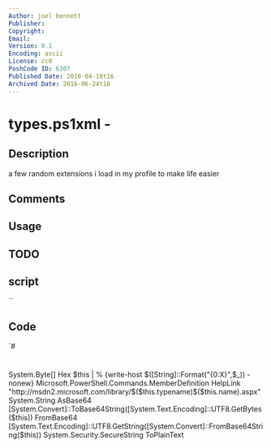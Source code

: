 ```yaml
---
Author: joel bennett
Publisher: 
Copyright: 
Email: 
Version: 0.1
Encoding: ascii
License: cc0
PoshCode ID: 6307
Published Date: 2016-04-18t16
Archived Date: 2016-06-24t18
---
```


# types.ps1xml - 

## Description

a few random extensions i load in my profile to make life easier

## Comments



## Usage



## TODO



## script

``

## Code

`#
 #
 <Types>
     <Type>
         <Name>System.Byte[]</Name>
         <Members>
             <ScriptProperty>
                 <Name>Hex</Name>
                 <GetScriptBlock>
                     $this | % {write-host $([String]::Format("{0:X}",$_)) -nonew}
                 </GetScriptBlock>
             </ScriptProperty>
         </Members>
     </Type>
     <Type>
         <Name>Microsoft.PowerShell.Commands.MemberDefinition</Name>
         <Members>
             <ScriptProperty>
                 <Name>HelpLink</Name>
                 <GetScriptBlock>"http://msdn2.microsoft.com/library/$($this.typename)$($this.name).aspx"</GetScriptBlock>
             </ScriptProperty>
         </Members>
    </Type>
    <Type>
     <Name>System.String</Name>
     <Members>
       <ScriptProperty>
         <Name>AsBase64</Name>
         <GetScriptBlock>
           [System.Convert]::ToBase64String([System.Text.Encoding]::UTF8.GetBytes($this))
         </GetScriptBlock>
       </ScriptProperty>
       <ScriptProperty>
         <Name>FromBase64</Name>
         <GetScriptBlock>
           [System.Text.Encoding]::UTF8.GetString([System.Convert]::FromBase64String($this))
         </GetScriptBlock>
       </ScriptProperty>
     </Members>
   </Type>
     <Type>
         <Name>System.Security.SecureString</Name>
         <Members>
             <ScriptMethod>
                 <Name>ToPlainText</Name>
                 <Script>
                     $plaintext = ""
                     try {
                         $BSTR = [System.Runtime.InteropServices.marshal]::SecureStringToBSTR($this);
                         $plaintext = [System.Runtime.InteropServices.marshal]::PtrToStringAuto($BSTR);
                     } finally {
                         if($BSTR -ne [IntPtr]::Zero) {
                             [System.Runtime.InteropServices.Marshal]::ZeroFreeBSTR($BSTR);
                         }
                     }
                     Write-Output $plaintext
                 </Script>
             </ScriptMethod>
         </Members>
     </Type>
 </Types>
 <!-- MIIXxAYJKoZIhvcNAQcCoIIXtTCCF7ECAQExCzAJBgUrDgMCGgUAMGkGCisGAQQB -->
 <!-- gjcCAQSgWzBZMDQGCisGAQQBgjcCAR4wJgIDAQAABBAfzDtgWUsITrck0sYpfvNR -->
 <!-- AgEAAgEAAgEAAgEAAgEAMCEwCQYFKw4DAhoFAAQU6SkOWHH1WfuJdzYEMrPY4INl -->
 <!-- ZC+gghL3MIID7jCCA1egAwIBAgIQfpPr+3zGTlnqS5p31Ab8OzANBgkqhkiG9w0B -->
 <!-- AQUFADCBizELMAkGA1UEBhMCWkExFTATBgNVBAgTDFdlc3Rlcm4gQ2FwZTEUMBIG -->
 <!-- A1UEBxMLRHVyYmFudmlsbGUxDzANBgNVBAoTBlRoYXd0ZTEdMBsGA1UECxMUVGhh -->
 <!-- d3RlIENlcnRpZmljYXRpb24xHzAdBgNVBAMTFlRoYXd0ZSBUaW1lc3RhbXBpbmcg -->
 <!-- Q0EwHhcNMTIxMjIxMDAwMDAwWhcNMjAxMjMwMjM1OTU5WjBeMQswCQYDVQQGEwJV -->
 <!-- UzEdMBsGA1UEChMUU3ltYW50ZWMgQ29ycG9yYXRpb24xMDAuBgNVBAMTJ1N5bWFu -->
 <!-- dGVjIFRpbWUgU3RhbXBpbmcgU2VydmljZXMgQ0EgLSBHMjCCASIwDQYJKoZIhvcN -->
 <!-- AQEBBQADggEPADCCAQoCggEBALGss0lUS5ccEgrYJXmRIlcqb9y4JsRDc2vCvy5Q -->
 <!-- WvsUwnaOQwElQ7Sh4kX06Ld7w3TMIte0lAAC903tv7S3RCRrzV9FO9FEzkMScxeC -->
 <!-- i2m0K8uZHqxyGyZNcR+xMd37UWECU6aq9UksBXhFpS+JzueZ5/6M4lc/PcaS3Er4 -->
 <!-- ezPkeQr78HWIQZz/xQNRmarXbJ+TaYdlKYOFwmAUxMjJOxTawIHwHw103pIiq8r3 -->
 <!-- +3R8J+b3Sht/p8OeLa6K6qbmqicWfWH3mHERvOJQoUvlXfrlDqcsn6plINPYlujI -->
 <!-- fKVOSET/GeJEB5IL12iEgF1qeGRFzWBGflTBE3zFefHJwXECAwEAAaOB+jCB9zAd -->
 <!-- BgNVHQ4EFgQUX5r1blzMzHSa1N197z/b7EyALt0wMgYIKwYBBQUHAQEEJjAkMCIG -->
 <!-- CCsGAQUFBzABhhZodHRwOi8vb2NzcC50aGF3dGUuY29tMBIGA1UdEwEB/wQIMAYB -->
 <!-- Af8CAQAwPwYDVR0fBDgwNjA0oDKgMIYuaHR0cDovL2NybC50aGF3dGUuY29tL1Ro -->
 <!-- YXd0ZVRpbWVzdGFtcGluZ0NBLmNybDATBgNVHSUEDDAKBggrBgEFBQcDCDAOBgNV -->
 <!-- HQ8BAf8EBAMCAQYwKAYDVR0RBCEwH6QdMBsxGTAXBgNVBAMTEFRpbWVTdGFtcC0y -->
 <!-- MDQ4LTEwDQYJKoZIhvcNAQEFBQADgYEAAwmbj3nvf1kwqu9otfrjCR27T4IGXTdf -->
 <!-- plKfFo3qHJIJRG71betYfDDo+WmNI3MLEm9Hqa45EfgqsZuwGsOO61mWAK3ODE2y -->
 <!-- 0DGmCFwqevzieh1XTKhlGOl5QGIllm7HxzdqgyEIjkHq3dlXPx13SYcqFgZepjhq -->
 <!-- IhKjURmDfrYwggSjMIIDi6ADAgECAhAOz/Q4yP6/NW4E2GqYGxpQMA0GCSqGSIb3 -->
 <!-- DQEBBQUAMF4xCzAJBgNVBAYTAlVTMR0wGwYDVQQKExRTeW1hbnRlYyBDb3Jwb3Jh -->
 <!-- dGlvbjEwMC4GA1UEAxMnU3ltYW50ZWMgVGltZSBTdGFtcGluZyBTZXJ2aWNlcyBD -->
 <!-- QSAtIEcyMB4XDTEyMTAxODAwMDAwMFoXDTIwMTIyOTIzNTk1OVowYjELMAkGA1UE -->
 <!-- BhMCVVMxHTAbBgNVBAoTFFN5bWFudGVjIENvcnBvcmF0aW9uMTQwMgYDVQQDEytT -->
 <!-- eW1hbnRlYyBUaW1lIFN0YW1waW5nIFNlcnZpY2VzIFNpZ25lciAtIEc0MIIBIjAN -->
 <!-- BgkqhkiG9w0BAQEFAAOCAQ8AMIIBCgKCAQEAomMLOUS4uyOnREm7Dv+h8GEKU5Ow -->
 <!-- mNutLA9KxW7/hjxTVQ8VzgQ/K/2plpbZvmF5C1vJTIZ25eBDSyKV7sIrQ8Gf2Gi0 -->
 <!-- jkBP7oU4uRHFI/JkWPAVMm9OV6GuiKQC1yoezUvh3WPVF4kyW7BemVqonShQDhfu -->
 <!-- ltthO0VRHc8SVguSR/yrrvZmPUescHLnkudfzRC5xINklBm9JYDh6NIipdC6Anqh -->
 <!-- d5NbZcPuF3S8QYYq3AhMjJKMkS2ed0QfaNaodHfbDlsyi1aLM73ZY8hJnTrFxeoz -->
 <!-- C9Lxoxv0i77Zs1eLO94Ep3oisiSuLsdwxb5OgyYI+wu9qU+ZCOEQKHKqzQIDAQAB -->
 <!-- o4IBVzCCAVMwDAYDVR0TAQH/BAIwADAWBgNVHSUBAf8EDDAKBggrBgEFBQcDCDAO -->
 <!-- BgNVHQ8BAf8EBAMCB4AwcwYIKwYBBQUHAQEEZzBlMCoGCCsGAQUFBzABhh5odHRw -->
 <!-- Oi8vdHMtb2NzcC53cy5zeW1hbnRlYy5jb20wNwYIKwYBBQUHMAKGK2h0dHA6Ly90 -->
 <!-- cy1haWEud3Muc3ltYW50ZWMuY29tL3Rzcy1jYS1nMi5jZXIwPAYDVR0fBDUwMzAx -->
 <!-- oC+gLYYraHR0cDovL3RzLWNybC53cy5zeW1hbnRlYy5jb20vdHNzLWNhLWcyLmNy -->
 <!-- bDAoBgNVHREEITAfpB0wGzEZMBcGA1UEAxMQVGltZVN0YW1wLTIwNDgtMjAdBgNV -->
 <!-- HQ4EFgQURsZpow5KFB7VTNpSYxc/Xja8DeYwHwYDVR0jBBgwFoAUX5r1blzMzHSa -->
 <!-- 1N197z/b7EyALt0wDQYJKoZIhvcNAQEFBQADggEBAHg7tJEqAEzwj2IwN3ijhCcH -->
 <!-- bxiy3iXcoNSUA6qGTiWfmkADHN3O43nLIWgG2rYytG2/9CwmYzPkSWRtDebDZw73 -->
 <!-- BaQ1bHyJFsbpst+y6d0gxnEPzZV03LZc3r03H0N45ni1zSgEIKOq8UvEiCmRDoDR -->
 <!-- EfzdXHZuT14ORUZBbg2w6jiasTraCXEQ/Bx5tIB7rGn0/Zy2DBYr8X9bCT2bW+IW -->
 <!-- yhOBbQAuOA2oKY8s4bL0WqkBrxWcLC9JG9siu8P+eJRRw4axgohd8D20UaF5Mysu -->
 <!-- e7ncIAkTcetqGVvP6KUwVyyJST+5z3/Jvz4iaGNTmr1pdKzFHTx/kuDDvBzYBHUw -->
 <!-- ggUmMIIEDqADAgECAhACXbrxBhFj1/jVxh2rtd9BMA0GCSqGSIb3DQEBCwUAMHIx -->
 <!-- CzAJBgNVBAYTAlVTMRUwEwYDVQQKEwxEaWdpQ2VydCBJbmMxGTAXBgNVBAsTEHd3 -->
 <!-- dy5kaWdpY2VydC5jb20xMTAvBgNVBAMTKERpZ2lDZXJ0IFNIQTIgQXNzdXJlZCBJ -->
 <!-- RCBDb2RlIFNpZ25pbmcgQ0EwHhcNMTUwNTA0MDAwMDAwWhcNMTYwNTExMTIwMDAw -->
 <!-- WjBtMQswCQYDVQQGEwJVUzERMA8GA1UECBMITmV3IFlvcmsxFzAVBgNVBAcTDldl -->
 <!-- c3QgSGVucmlldHRhMRgwFgYDVQQKEw9Kb2VsIEguIEJlbm5ldHQxGDAWBgNVBAMT -->
 <!-- D0pvZWwgSC4gQmVubmV0dDCCASIwDQYJKoZIhvcNAQEBBQADggEPADCCAQoCggEB -->
 <!-- AJfRKhfiDjMovUELYgagznWf+HFcDENk118Y/K6UkQDwKmVyVOvDyaVefjSmZZcV -->
 <!-- NZqqYpm9d/Iajf2dauyC3pg3oay8KfXAADLHgbmbvYDc5zGuUNsTzMUOKlp9h13c -->
 <!-- qsg898JwpRpI659xCQgJjZ6V83QJh+wnHvjA9ojjA4xkbwhGp4Eit6B/uGthEA11 -->
 <!-- IHcFcXeNI3fIkbwWiAw7ZoFtSLm688NFhxwm+JH3Xwj0HxuezsmU0Yc/po31CoST -->
 <!-- nGPVN8wppHYZ0GfPwuNK4TwaI0FEXxwdwB+mEduxa5e4zB8DyUZByFW338XkGfc1 -->
 <!-- qcJJ+WTyNKFN7saevhwp02cCAwEAAaOCAbswggG3MB8GA1UdIwQYMBaAFFrEuXsq -->
 <!-- CqOl6nEDwGD5LfZldQ5YMB0GA1UdDgQWBBQV0aryV1RTeVOG+wlr2Z2bOVFAbTAO -->
 <!-- BgNVHQ8BAf8EBAMCB4AwEwYDVR0lBAwwCgYIKwYBBQUHAwMwdwYDVR0fBHAwbjA1 -->
 <!-- oDOgMYYvaHR0cDovL2NybDMuZGlnaWNlcnQuY29tL3NoYTItYXNzdXJlZC1jcy1n -->
 <!-- MS5jcmwwNaAzoDGGL2h0dHA6Ly9jcmw0LmRpZ2ljZXJ0LmNvbS9zaGEyLWFzc3Vy -->
 <!-- ZWQtY3MtZzEuY3JsMEIGA1UdIAQ7MDkwNwYJYIZIAYb9bAMBMCowKAYIKwYBBQUH -->
 <!-- AgEWHGh0dHBzOi8vd3d3LmRpZ2ljZXJ0LmNvbS9DUFMwgYQGCCsGAQUFBwEBBHgw -->
 <!-- djAkBggrBgEFBQcwAYYYaHR0cDovL29jc3AuZGlnaWNlcnQuY29tME4GCCsGAQUF -->
 <!-- BzAChkJodHRwOi8vY2FjZXJ0cy5kaWdpY2VydC5jb20vRGlnaUNlcnRTSEEyQXNz -->
 <!-- dXJlZElEQ29kZVNpZ25pbmdDQS5jcn
`

